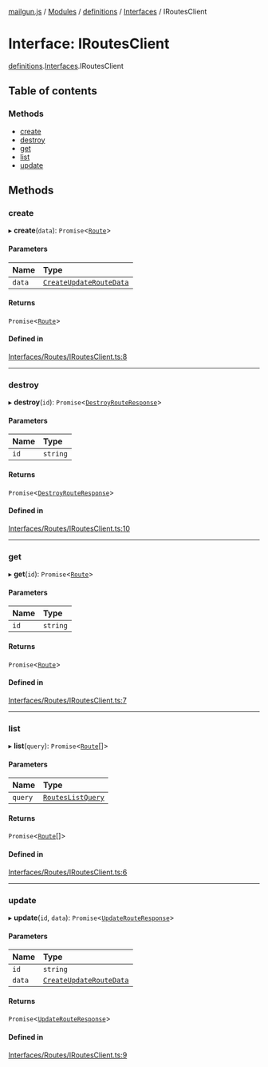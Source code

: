 [mailgun.js](../README.md) / [Modules](../modules.md) / [definitions](../modules/definitions.md) / [Interfaces](../modules/definitions.Interfaces.md) / IRoutesClient

# Interface: IRoutesClient

[definitions](../modules/definitions.md).[Interfaces](../modules/definitions.Interfaces.md).IRoutesClient

## Table of contents

### Methods

- [create](definitions.Interfaces.IRoutesClient.md#create)
- [destroy](definitions.Interfaces.IRoutesClient.md#destroy)
- [get](definitions.Interfaces.IRoutesClient.md#get)
- [list](definitions.Interfaces.IRoutesClient.md#list)
- [update](definitions.Interfaces.IRoutesClient.md#update)

## Methods

### create

▸ **create**(`data`): `Promise`\<[`Route`](../modules/definitions.md#route)\>

#### Parameters

| Name | Type |
| :------ | :------ |
| `data` | [`CreateUpdateRouteData`](../modules/definitions.md#createupdateroutedata) |

#### Returns

`Promise`\<[`Route`](../modules/definitions.md#route)\>

#### Defined in

[Interfaces/Routes/IRoutesClient.ts:8](https://github.com/mailgun/mailgun.js/blob/20b24c7/lib/Interfaces/Routes/IRoutesClient.ts#L8)

___

### destroy

▸ **destroy**(`id`): `Promise`\<[`DestroyRouteResponse`](../modules/definitions.md#destroyrouteresponse)\>

#### Parameters

| Name | Type |
| :------ | :------ |
| `id` | `string` |

#### Returns

`Promise`\<[`DestroyRouteResponse`](../modules/definitions.md#destroyrouteresponse)\>

#### Defined in

[Interfaces/Routes/IRoutesClient.ts:10](https://github.com/mailgun/mailgun.js/blob/20b24c7/lib/Interfaces/Routes/IRoutesClient.ts#L10)

___

### get

▸ **get**(`id`): `Promise`\<[`Route`](../modules/definitions.md#route)\>

#### Parameters

| Name | Type |
| :------ | :------ |
| `id` | `string` |

#### Returns

`Promise`\<[`Route`](../modules/definitions.md#route)\>

#### Defined in

[Interfaces/Routes/IRoutesClient.ts:7](https://github.com/mailgun/mailgun.js/blob/20b24c7/lib/Interfaces/Routes/IRoutesClient.ts#L7)

___

### list

▸ **list**(`query`): `Promise`\<[`Route`](../modules/definitions.md#route)[]\>

#### Parameters

| Name | Type |
| :------ | :------ |
| `query` | [`RoutesListQuery`](../modules/definitions.md#routeslistquery) |

#### Returns

`Promise`\<[`Route`](../modules/definitions.md#route)[]\>

#### Defined in

[Interfaces/Routes/IRoutesClient.ts:6](https://github.com/mailgun/mailgun.js/blob/20b24c7/lib/Interfaces/Routes/IRoutesClient.ts#L6)

___

### update

▸ **update**(`id`, `data`): `Promise`\<[`UpdateRouteResponse`](../modules/definitions.md#updaterouteresponse)\>

#### Parameters

| Name | Type |
| :------ | :------ |
| `id` | `string` |
| `data` | [`CreateUpdateRouteData`](../modules/definitions.md#createupdateroutedata) |

#### Returns

`Promise`\<[`UpdateRouteResponse`](../modules/definitions.md#updaterouteresponse)\>

#### Defined in

[Interfaces/Routes/IRoutesClient.ts:9](https://github.com/mailgun/mailgun.js/blob/20b24c7/lib/Interfaces/Routes/IRoutesClient.ts#L9)
